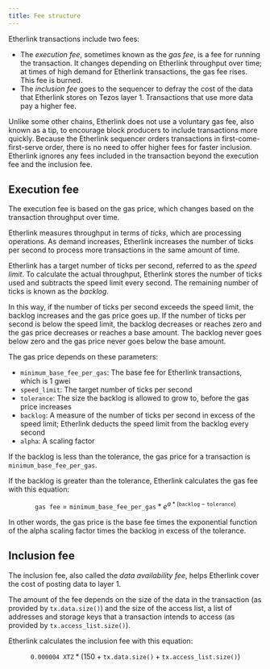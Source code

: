 ```yaml
---
title: Fee structure
---
```


Etherlink transactions include two fees:

- The _execution fee_, sometimes known as the _gas fee_, is a fee for running the transaction.
It changes depending on Etherlink throughput over time; at times of high demand for Etherlink transactions, the gas fee rises.
This fee is burned.
- The _inclusion fee_ goes to the sequencer to defray the cost of the data that Etherlink stores on Tezos layer 1.
Transactions that use more data pay a higher fee.

Unlike some other chains, Etherlink does not use a voluntary gas fee, also known as a tip, to encourage block producers to include transactions more quickly.
Because the Etherlink sequencer orders transactions in first-come-first-serve order, there is no need to offer higher fees for faster inclusion.
Etherlink ignores any fees included in the transaction beyond the execution fee and the inclusion fee.

## Execution fee

The execution fee is based on the gas price, which changes based on the transaction throughput over time.

Etherlink measures throughput in terms of _ticks_, which are processing operations.
As demand increases, Etherlink increases the number of ticks per second to process more transactions in the same amount of time.

Etherlink has a target number of ticks per second, referred to as the _speed limit_.
To calculate the actual throughput, Etherlink stores the number of ticks used and subtracts the speed limit every second.
The remaining number of ticks is known as the _backlog_.

In this way, if the number of ticks per second exceeds the speed limit, the backlog increases and the gas price goes up.
If the number of ticks per second is below the speed limit, the backlog decreases or reaches zero and the gas price decreases or reaches a base amount.
The backlog never goes below zero and the gas price never goes below the base amount.

The gas price depends on these parameters:

- `minimum_base_fee_per_gas`: The base fee for Etherlink transactions, which is 1 gwei
- `speed_limit`: The target number of ticks per second
- `tolerance`: The size the backlog is allowed to grow to, before the gas price increases
- `backlog`: A measure of the number of ticks per second in excess of the speed limit; Etherlink deducts the speed limit from the backlog every second
- `alpha`: A scaling factor

If the backlog is less than the tolerance, the gas price for a transaction is `minimum_base_fee_per_gas`.

If the backlog is greater than the tolerance, Etherlink calculates the gas fee with this equation:

$$
\texttt{gas fee} = \texttt{minimum\_base\_fee\_per\_gas} * e ^{a * (\texttt{backlog} - \texttt{tolerance})}
$$

In other words, the gas price is the base fee times the exponential function of the alpha scaling factor times the backlog in excess of the tolerance.

## Inclusion fee

The inclusion fee, also called the _data availability fee_, helps Etherlink cover the cost of posting data to layer 1.

The amount of the fee depends on the size of the data in the transaction (as provided by `tx.data.size()`) and the size of the access list, a list of addresses and storage keys that a transaction intends to access (as provided by `tx.access_list.size()`).

Etherlink calculates the inclusion fee with this equation:

$$
\texttt{0.000004 XTZ} * (150 + \texttt{tx.data.size()} + \texttt{tx.access\_list.size()})
$$
